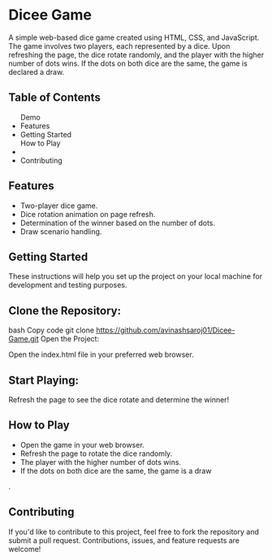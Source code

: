 <h1>Dicee Game</h1>
A simple web-based dice game created using HTML, CSS, and JavaScript. The game involves two players, each represented by a dice. Upon refreshing the page, the dice rotate randomly, and the player with the higher number of dots wins. If the dots on both dice are the same, the game is declared a draw.

 <h2> Table of Contents</h2>
<ul>Demo
<li>
 Features
 </li>
<li>
Getting Started
 </li>
How to Play
<li>
 </li>
<li>
Contributing
 </li>
 </ul>

<h2> Features </h2>
<ul> 
 <li> Two-player dice game. </li> 
  <li>  Dice rotation animation on page refresh.</li>
  <li>
  Determination of the winner based on the number of dots.
  </li>
  <li>
Draw scenario handling. </ul> 
  </li>


 <h2>Getting Started</h2> 
These instructions will help you set up the project on your local machine for development and testing purposes.

<h2> Clone the Repository: </h2>

bash
Copy code
git clone https://github.com/avinashsaroj01/Dicee-Game.git
Open the Project:

Open the index.html file in your preferred web browser.

<h2>Start Playing:</h2> 

Refresh the page to see the dice rotate and determine the winner!

 <h2> How to Play</h2> 
<ul> 
 <li>
Open the game in your web browser.
 </li>
 <li>
Refresh the page to rotate the dice randomly.
 </li>
 <li>
The player with the higher number of dots wins.
 </li>
 <li>
If the dots on both dice are the same, the game is a draw
 </li>
 
</ul> .
<h2>Contributing</h2> 
If you'd like to contribute to this project, feel free to fork the repository and submit a pull request. Contributions, issues, and feature requests are welcome!
